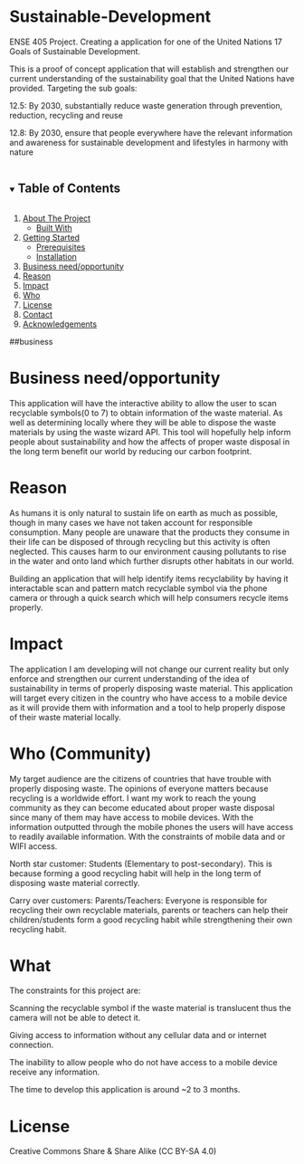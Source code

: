
# Sustainable-Development
ENSE 405 Project. Creating a application for one of the United Nations 17 Goals of Sustainable Development.

This is a proof of concept application that will establish and strengthen our current understanding of the sustainability goal that the United Nations have provided. 
Targeting the sub goals: 

12.5: By 2030, substantially reduce waste generation through prevention, reduction, recycling and reuse

12.8: By 2030, ensure that people everywhere have the relevant information and awareness for sustainable development and lifestyles in harmony with nature


<details open="open">
  <summary><h2 style="display: inline-block">Table of Contents</h2></summary>
  <ol>
    <li>
      <a href="#about-the-project">About The Project</a>
      <ul>
        <li><a href="#built-with">Built With</a></li>
      </ul>
    </li>
    <li>
      <a href="#getting-started">Getting Started</a>
      <ul>
        <li><a href="#prerequisites">Prerequisites</a></li>
        <li><a href="#installation">Installation</a></li>
      </ul>
    </li>
    <li><a href="##business">Business need/opportunity</a></li>
    <li><a href="#Reason">Reason </a></li>
    <li><a href="#Impact">Impact</a></li>
    <li><a href="#Who (Community)">Who</a></li>
    <li><a href="#What">License</a></li>
    <li><a href="#contact">Contact</a></li>
    <li><a href="#acknowledgements">Acknowledgements</a></li>
  </ol>
</details>






















##business
# Business need/opportunity
This application will have the interactive ability to allow the user to scan recyclable symbols(0 to 7) to obtain information of the waste material. As well as determining locally where they will be able to dispose the waste materials by using the waste wizard API.  This tool will hopefully help inform people about sustainability and how the affects of proper waste disposal in the long term benefit our world by reducing our carbon footprint.
# Reason 
As humans it is only natural to sustain life on earth as much as possible, though in many cases we have not taken account for responsible consumption. Many people are unaware that the products they consume in their life can be disposed of through recycling but this activity is often neglected. This causes harm to our environment causing pollutants to rise in the water and onto land which further disrupts other habitats in our world. 

Building an application that will help identify items recyclability by having it interactable scan and pattern match recyclable symbol via the phone camera or through a quick search which will help consumers recycle items properly.

# Impact
The application I am developing will not change our current reality but only enforce and strengthen our current understanding of the idea of sustainability in terms of properly disposing waste material. This application will target every citizen in the country who have access to a mobile device as it will provide them with information and a tool to help properly dispose of their waste material locally.

# Who (Community)
My target audience are the citizens of countries that have trouble with properly disposing waste. The opinions of everyone matters because recycling is a worldwide effort. I want my work to reach the young community as they can become educated about proper waste disposal since many of them may have access to mobile devices. With the information outputted through the mobile phones the users will have access to readily available information. With the constraints of mobile data and or WIFI access.

North star customer: Students (Elementary to post-secondary). This is because forming a good recycling habit will help in the long term of disposing waste material correctly.

Carry over customers: Parents/Teachers: Everyone is responsible for recycling their own recyclable materials, parents or teachers can help their children/students form a good recycling habit while strengthening their own recycling habit.

# What 
The constraints for this project are:

Scanning the recyclable symbol if the waste material is translucent thus the camera will not be able to detect it.

Giving access to information without any cellular data and or internet connection.

The inability to allow people who do not have access to a mobile device receive any information.

The time to develop this application is around ~2 to 3 months.


# License
Creative Commons Share & Share Alike (CC BY-SA 4.0)
